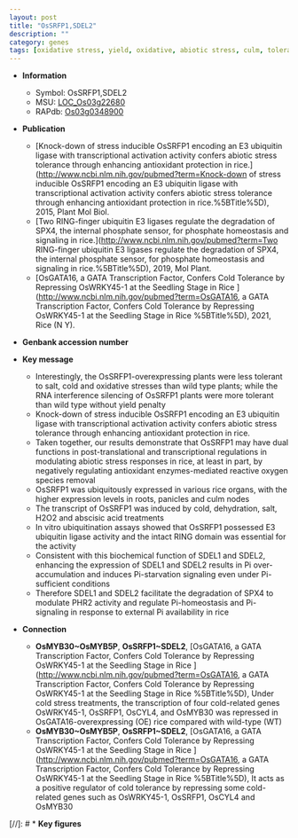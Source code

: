 ```yaml
---
layout: post
title: "OsSRFP1,SDEL2"
description: ""
category: genes
tags: [oxidative stress, yield, oxidative, abiotic stress, culm, tolerance, stress, abscisic acid, stress tolerance, biotic stress, stress response, Ubiquitin, reactive oxygen species, Pi,  pi ]
---
```


* **Information**  
    + Symbol: OsSRFP1,SDEL2  
    + MSU: [LOC_Os03g22680](http://rice.uga.edu/cgi-bin/ORF_infopage.cgi?orf=LOC_Os03g22680)  
    + RAPdb: [Os03g0348900](https://rapdb.dna.affrc.go.jp/locus/?name=Os03g0348900)  

* **Publication**  
    + [Knock-down of stress inducible OsSRFP1 encoding an E3 ubiquitin ligase with transcriptional activation activity confers abiotic stress tolerance through enhancing antioxidant protection in rice.](http://www.ncbi.nlm.nih.gov/pubmed?term=Knock-down of stress inducible OsSRFP1 encoding an E3 ubiquitin ligase with transcriptional activation activity confers abiotic stress tolerance through enhancing antioxidant protection in rice.%5BTitle%5D), 2015, Plant Mol Biol.
    + [Two RING-finger ubiquitin E3 ligases regulate the degradation of SPX4, the internal phosphate sensor, for phosphate homeostasis and signaling in rice.](http://www.ncbi.nlm.nih.gov/pubmed?term=Two RING-finger ubiquitin E3 ligases regulate the degradation of SPX4, the internal phosphate sensor, for phosphate homeostasis and signaling in rice.%5BTitle%5D), 2019, Mol Plant.
    + [OsGATA16, a GATA Transcription Factor, Confers Cold Tolerance by Repressing OsWRKY45-1 at the Seedling Stage in Rice ](http://www.ncbi.nlm.nih.gov/pubmed?term=OsGATA16, a GATA Transcription Factor, Confers Cold Tolerance by Repressing OsWRKY45-1 at the Seedling Stage in Rice %5BTitle%5D), 2021, Rice (N Y).

* **Genbank accession number**  

* **Key message**  
    + Interestingly, the OsSRFP1-overexpressing plants were less tolerant to salt, cold and oxidative stresses than wild type plants; while the RNA interference silencing of OsSRFP1 plants were more tolerant than wild type without yield penalty
    + Knock-down of stress inducible OsSRFP1 encoding an E3 ubiquitin ligase with transcriptional activation activity confers abiotic stress tolerance through enhancing antioxidant protection in rice.
    + Taken together, our results demonstrate that OsSRFP1 may have dual functions in post-translational and transcriptional regulations in modulating abiotic stress responses in rice, at least in part, by negatively regulating antioxidant enzymes-mediated reactive oxygen species removal
    + OsSRFP1 was ubiquitously expressed in various rice organs, with the higher expression levels in roots, panicles and culm nodes
    + The transcript of OsSRFP1 was induced by cold, dehydration, salt, H2O2 and abscisic acid treatments
    + In vitro ubiquitination assays showed that OsSRFP1 possessed E3 ubiquitin ligase activity and the intact RING domain was essential for the activity
    + Consistent with this biochemical function of SDEL1 and SDEL2, enhancing the expression of SDEL1 and SDEL2 results in Pi over-accumulation and induces Pi-starvation signaling even under Pi-sufficient conditions
    + Therefore SDEL1 and SDEL2 facilitate the degradation of SPX4 to modulate PHR2 activity and regulate Pi-homeostasis and Pi-signaling in response to external Pi availability in rice

* **Connection**  
    + __OsMYB30~OsMYB5P__, __OsSRFP1~SDEL2__, [OsGATA16, a GATA Transcription Factor, Confers Cold Tolerance by Repressing OsWRKY45-1 at the Seedling Stage in Rice ](http://www.ncbi.nlm.nih.gov/pubmed?term=OsGATA16, a GATA Transcription Factor, Confers Cold Tolerance by Repressing OsWRKY45-1 at the Seedling Stage in Rice %5BTitle%5D),  Under cold stress treatments, the transcription of four cold-related genes OsWRKY45-1, OsSRFP1, OsCYL4, and OsMYB30 was repressed in OsGATA16-overexpressing (OE) rice compared with wild-type (WT)
    + __OsMYB30~OsMYB5P__, __OsSRFP1~SDEL2__, [OsGATA16, a GATA Transcription Factor, Confers Cold Tolerance by Repressing OsWRKY45-1 at the Seedling Stage in Rice ](http://www.ncbi.nlm.nih.gov/pubmed?term=OsGATA16, a GATA Transcription Factor, Confers Cold Tolerance by Repressing OsWRKY45-1 at the Seedling Stage in Rice %5BTitle%5D),  It acts as a positive regulator of cold tolerance by repressing some cold-related genes such as OsWRKY45-1, OsSRFP1, OsCYL4 and OsMYB30

[//]: # * **Key figures**  


